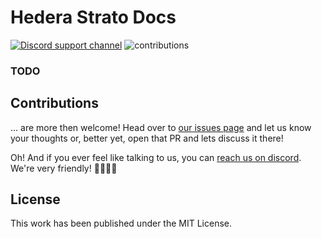 # Hedera Strato Docs

[![Discord support channel](https://img.shields.io/discord/949250301792239686?style=flat-square)](https://discord.com/invite/4mYCre869F)
![contributions](https://img.shields.io/badge/PRs-welcome-brightgreen.svg?style=flat-square)

### TODO

## Contributions

... are more then welcome! Head over to [our issues page](https://github.com/buidler-labs/hedera-strato-js/issues) and let us know your thoughts or, better yet, open that PR and lets discuss it there!

Oh! And if you ever feel like talking to us, you can [reach us on discord](https://discord.gg/4mYCre869F). We're very friendly! 👨‍👩‍👧‍👦

## License

This work has been published under the MIT License.
